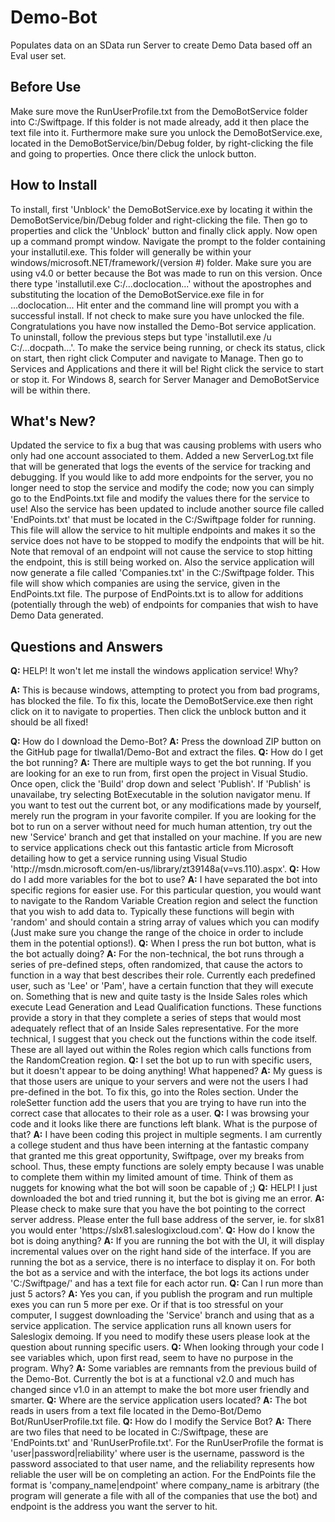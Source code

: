 Demo-Bot
========

Populates data on an SData run Server to create Demo Data based off an Eval user set.

## Before Use

Make sure move the RunUserProfile.txt from the DemoBotService folder into C:/Swiftpage. If this folder is not made already, add it then place the text file into it. Furthermore make sure you unlock the DemoBotService.exe, located in the DemoBotService/bin/Debug folder, by right-clicking the file and going to properties. Once there click the unlock button.

## How to Install

To install, first 'Unblock' the DemoBotService.exe by locating it within the DemoBotService/bin/Debug folder and right-clicking the file. Then go to properties and click the 'Unblock' button and finally click apply. Now open up a command prompt window. Navigate the prompt to the folder containing your installutil.exe. This folder will generally be within your windows/microsoft.NET/framework/(version #) folder. Make sure you are using v4.0 or better because the Bot was made to run on this version. Once there type 'installutil.exe C:/...doclocation...' without the apostrophes and substituting the location of the DemoBotService.exe file in for ...doclocation... Hit enter and the command line will prompt you with a successful install. If not check to make sure you have unlocked the file. Congratulations you have now installed the Demo-Bot service application. To uninstall, follow the previous steps but type 'installutil.exe /u C:/...docpath...'. To make the service being running, or check its status, click on start, then right click Computer and navigate to Manage. Then go to Services and Applications and there it will be! Right click the service to start or stop it. For Windows 8, search for Server Manager and DemoBotService will be within there.

## What's New?

Updated the service to fix a bug that was causing problems with users who only had one account associated to them. Added a new ServerLog.txt file that will be generated that logs the events of the service for tracking and debugging. If you would like to add more endpoints for the server, you no longer need to stop the service and modify the code; now you can simply go to the EndPoints.txt file and modify the values there for the service to use! Also the service has been updated to include another source file called 'EndPoints.txt' that must be located in the C:/Swiftpage folder for running. This file will allow the service to hit multiple endpoints and makes it so the service does not have to be stopped to modify the endpoints that will be hit. Note that removal of an endpoint will not cause the service to stop hitting the endpoint, this is still being worked on. Also the service application will now generate a file called 'Companies.txt' in the C:/Swiftpage folder. This file will show which companies are using the service, given in the EndPoints.txt file. The purpose of EndPoints.txt is to allow for additions (potentially through the web) of endpoints for companies that wish to have Demo Data generated.

## Questions and Answers


<b>Q:</b> HELP! It won't let me install the windows application service! Why?

<b>A:</b> This is because windows, attempting to protect you from bad programs, has blocked the file. To fix this, locate the DemoBotService.exe then right click on it to navigate to properties. Then click the unblock button and it should be all fixed!


<b>
Q:</b> How do I download the Demo-Bot?

<b>
A:</b> Press the download ZIP button on the GitHub page for tlwalla1/Demo-Bot and extract the files.



<b>
Q:</b> How do I get the bot running?

<b>
A:</b> There are multiple ways to get the bot running. If you are looking for an exe to run from, first open the project in Visual Studio. Once open, click the 'Build' drop down and select 'Publish'. If 'Publish' is unavailabe, try selecting BotExecutable in the solution navigator menu. If you want to test out the current bot, or any modifications made by yourself, merely run the program in your favorite compiler. If you are looking for the bot to run on a server without need for much human attention, try out the new 'Service' branch and get that installed on your machine. If you are new to service applications check out this fantastic article from Microsoft detailing how to get a service running using Visual Studio 'http://msdn.microsoft.com/en-us/library/zt39148a(v=vs.110).aspx'.



<b>
Q:</b> How do I add more variables for the bot to use?

<b>
A:</b> I have separated the bot into specific regions for easier use. For this particular question, you would want to navigate to the Random Variable Creation region and select the function that you wish to add data to. Typically these functions will begin with 'random' and should contain a string array of values which you can modify (Just make sure you change the range of the choice in order to include them in the potential options!).



<b>
Q:</b> When I press the run bot button, what is the bot actually doing?


<b>
A:</b> For the non-technical, the bot runs through a series of pre-defined steps, often randomized, that cause the actors to function in a way that best describes their role. Currently each predefined user, such as 'Lee' or 'Pam', have a certain function that they will execute on. Something that is new and quite tasty is the Inside Sales roles which execute Lead Generation and Lead Qualification functions. These functions provide a story in that they complete a series of steps that would most adequately reflect that of an Inside Sales representative. For the more technical, I suggest that you check out the functions within the code itself. These are all layed out within the Roles region which calls functions from the RandomCreation region.



<b>
Q:</b> I set the bot up to run with specific users, but it doesn't appear to be doing anything! What happened?

<b>
A:</b> My guess is that those users are unique to your servers and were not the users I had pre-defined in the bot. To fix this, go into the Roles section. Under the roleSetter function add the users that you are trying to have run into the correct case that allocates to their role as a user.



<b>
Q:</b> I was browsing your code and it looks like there are functions left blank. What is the purpose of that?



<b>
A:</b> I have been coding this project in multiple segments. I am currently a college student and thus have been interning at the fantastic company that granted me this great opportunity, Swiftpage, over my breaks from school. Thus, these empty functions are solely empty because I was unable to complete them within my limited amount of time. Think of them as nuggets for knowing what the bot will soon be capable of ;)



<b>
Q:</b> HELP! I just downloaded the bot and tried running it, but the bot is giving me an error.

<b>
A:</b> Please check to make sure that you have the bot pointing to the correct server address. Please enter the full base address of the server, ie. for slx81 you would enter 'https://slx81.saleslogixcloud.com'.



<b>
Q:</b> How do I know the bot is doing anything?



<b>
A:</b> If you are running the bot with the UI, it will display incremental values over on the right hand side of the interface. If you are running the bot as a service, there is no interface to display it on. For both the bot as a service and with the interface, the bot logs its actions under 'C:/Swiftpage/' and has a text file for each actor run.



<b>
Q:</b> Can I run more than just 5 actors?

<b>
A:</b> Yes you can, if you publish the program and run multiple exes you can run 5 more per exe. Or if that is too stressful on your computer, I suggest downloading the 'Service' branch and using that as a service application. The service application runs all known users for Saleslogix demoing. If you need to modify these users please look at the question about running specific users.



<b>
Q:</b> When looking through your code I see variables which, upon first read, seem to have no purpose in the program. Why?

<b>
A:</b> Some variables are remnants from the previous build of the Demo-Bot. Currently the bot is at a functional v2.0 and much has changed since v1.0 in an attempt to make the bot more user friendly and smarter.



<b>
Q:</b> Where are the service application users located?

<b>
A:</b> The bot reads in users from a text file located in the Demo-Bot/Demo Bot/RunUserProfile.txt file.



<b>
Q:</b> How do I modify the Service Bot?

<b>
A:</b> There are two files that need to be located in C:/Swiftpage, these are 'EndPoints.txt' and 'RunUserProfile.txt'. For the RunUserProfile the format is 'user|password|reliability' where user is the username, password is the password associated to that user name, and the reliability represents how reliable the user will be on completing an action. For the EndPoints file the format is 'company_name|endpoint' where company_name is arbitrary (the program will generate a file with all of the companies that use the bot) and endpoint is the address you want the server to hit.